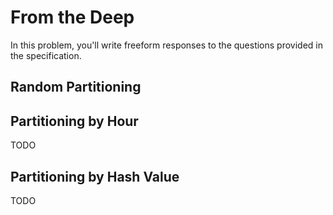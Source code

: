 # From the Deep

In this problem, you'll write freeform responses to the questions provided in the specification.

## Random Partitioning
<!-- 
Will the observations likely be evenly distributed across all boats, even if AquaByte most commonly collects observations between midnight and 1am? Why or why not? -->


## Partitioning by Hour

TODO

## Partitioning by Hash Value

TODO
